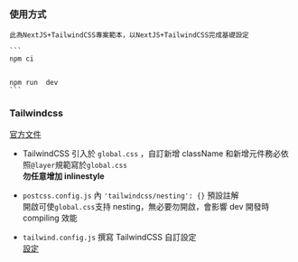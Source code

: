 ### 使用方式

    此為NextJS+TailwindCSS專案範本，以NextJS+TailwindCSS完成基礎設定

    ```
    npm ci


    npm run  dev
    ```

### Tailwindcss

[官方文件](https://tailwindcss.tw/docs)

-   TailwindCSS 引入於 `global.css` ，自訂新增 className 和新增元件務必依照`@layer`規範寫於`global.css`
    <br>
    **勿任意增加 inlinestyle**

-   `postcss.config.js` 內 `'tailwindcss/nesting': {}` 預設註解<br>
    開啟可使`global.css`支持 nesting，無必要勿開啟，會影響 dev 開發時 compiling 效能

-   `tailwind.config.js` 撰寫 TailwindCSS 自訂設定 <br>
    [設定](https://tailwindcss.tw/docs/configuration)
